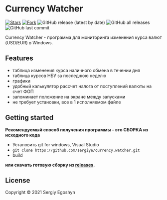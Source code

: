 # Currency Watcher
[![Stars](https://img.shields.io/github/stars/sergiye/currency.watcher?style=flat-square)](https://github.com/sergiye/currency.watcher/stargazers)
[![Fork](https://img.shields.io/github/forks/sergiye/currency.watcher?style=flat-square)](https://github.com/sergiye/currency.watcher/fork)
![GitHub release (latest by date)](https://img.shields.io/github/v/release/sergiye/currency.watcher?style=plastic)
![GitHub all releases](https://img.shields.io/github/downloads/sergiye/currency.watcher/total?style=plastic)
![GitHub last commit](https://img.shields.io/github/last-commit/sergiye/currency.watcher?style=plastic)

Currency Watcher - программа для мониторинга изменения курса валют (USD/EUR) в Windows.

## Features

- таблица изменения курса наличного обмена в течении дня
- таблица курсов НБУ за последнюю неделю
- графики
- удобный калькулятор рассчет налога от поступлений валюты на счет ФОП
- запоминает положение на экране между запусками
- не требует установки, все в 1 исполняемом файле

## Getting started

**Рекомендуемый способ получения программы - это СБОРКА из исходного кода**
- Установить git for windows, Visual Studio
- `git clone https://github.com/sergiye/currency.watcher.git`
- build

**или скачать готовую сборку из <a href="https://github.com/sergiye/currency.watcher/releases">releases</a>.**

## License

Copyright © 2021 Sergiy Egoshyn